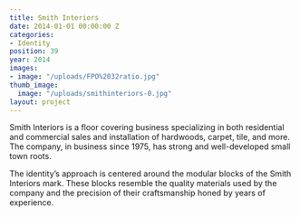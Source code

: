 ```yaml
---
title: Smith Interiors
date: 2014-01-01 00:00:00 Z
categories:
- Identity
position: 39
year: 2014
images:
- image: "/uploads/FPO%2032ratio.jpg"
thumb_image:
  image: "/uploads/smithinteriors-0.jpg"
layout: project
---
```


Smith Interiors is a floor covering business specializing in both residential and commercial sales and installation of hardwoods, carpet, tile, and more. The company, in business since 1975, has strong and well-developed small town roots.

The identity’s approach is centered around the modular blocks of the Smith Interiors mark. These blocks resemble the quality materials used by the company and the precision of their craftsmanship honed by years of experience.